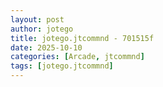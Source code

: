 ```yaml
---
layout: post
author: jotego
title: jotego.jtcommnd - 701515f
date: 2025-10-10
categories: [Arcade, jtcommnd]
tags: [jotego.jtcommnd]
---
```


